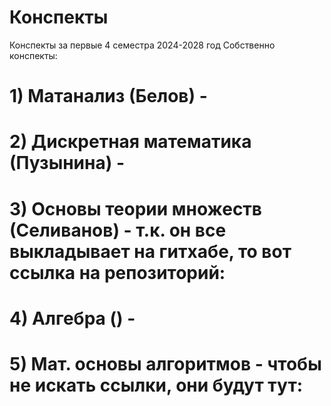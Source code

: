 # Конспекты
Конспекты за первые 4 семестра 2024-2028 год
Собственно конспекты:
# 1) Матанализ (Белов) -
# 2) Дискретная математика (Пузынина) -
# 3) Основы теории множеств (Селиванов) - т.к. он все выкладывает на гитхабе, то вот ссылка на репозиторий:
# 4) Алгебра () -
# 5) Мат. основы алгоритмов - чтобы не искать ссылки, они будут тут:
